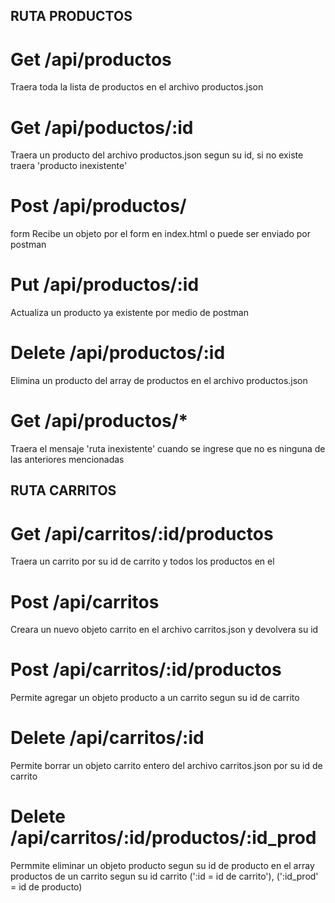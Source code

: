 ## RUTA PRODUCTOS

# Get /api/productos

Traera toda la lista de productos en el archivo productos.json

# Get /api/poductos/:id

Traera un producto del archivo productos.json segun su id, si no existe traera 'producto inexistente'

# Post /api/productos/

form Recibe un objeto por el form en index.html o puede ser enviado por postman

# Put /api/productos/:id

Actualiza un producto ya existente por medio de postman

# Delete /api/productos/:id

Elimina un producto del array de productos en el archivo productos.json

# Get /api/productos/\*

Traera el mensaje 'ruta inexistente' cuando se ingrese que no es ninguna de las anteriores mencionadas

## RUTA CARRITOS

# Get /api/carritos/:id/productos

Traera un carrito por su id de carrito y todos los productos en el

# Post /api/carritos

Creara un nuevo objeto carrito en el archivo carritos.json y devolvera su id

# Post /api/carritos/:id/productos

Permite agregar un objeto producto a un carrito segun su id de carrito

# Delete /api/carritos/:id

Permite borrar un objeto carrito entero del archivo carritos.json por su id de carrito

# Delete /api/carritos/:id/productos/:id_prod

Permmite eliminar un objeto producto segun su id de producto en el array productos de un carrito segun su id carrito (':id = id de carrito'), (':id_prod' = id de producto)
